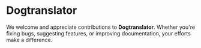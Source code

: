 # Dogtranslator
We welcome and appreciate contributions to **Dogtranslator**. Whether you're fixing bugs, suggesting features, or improving documentation, your efforts make a difference.
